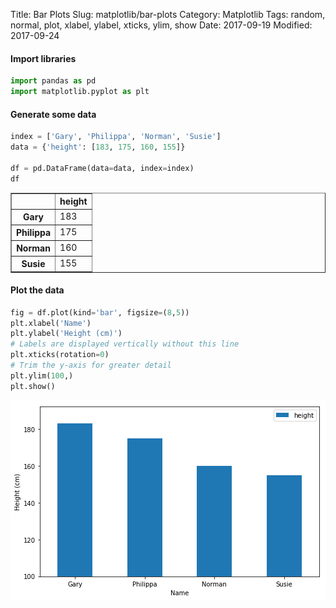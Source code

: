 Title: Bar Plots
Slug: matplotlib/bar-plots
Category: Matplotlib
Tags: random, normal, plot, xlabel, ylabel, xticks, ylim, show
Date: 2017-09-19
Modified: 2017-09-24

#### Import libraries


```python
import pandas as pd
import matplotlib.pyplot as plt
```

#### Generate some data


```python
index = ['Gary', 'Philippa', 'Norman', 'Susie']
data = {'height': [183, 175, 160, 155]}

df = pd.DataFrame(data=data, index=index)
df
```




<div>
<style>
    .dataframe thead tr:only-child th {
        text-align: right;
    }

    .dataframe thead th {
        text-align: left;
    }

    .dataframe tbody tr th {
        vertical-align: top;
    }
</style>
<table border="1" class="dataframe">
  <thead>
    <tr style="text-align: right;">
      <th></th>
      <th>height</th>
    </tr>
  </thead>
  <tbody>
    <tr>
      <th>Gary</th>
      <td>183</td>
    </tr>
    <tr>
      <th>Philippa</th>
      <td>175</td>
    </tr>
    <tr>
      <th>Norman</th>
      <td>160</td>
    </tr>
    <tr>
      <th>Susie</th>
      <td>155</td>
    </tr>
  </tbody>
</table>
</div>



#### Plot the data


```python
fig = df.plot(kind='bar', figsize=(8,5))
plt.xlabel('Name')
plt.ylabel('Height (cm)')
# Labels are displayed vertically without this line
plt.xticks(rotation=0)
# Trim the y-axis for greater detail
plt.ylim(100,)
plt.show()
```


![png](../images/bar-plots_6_0.png)
